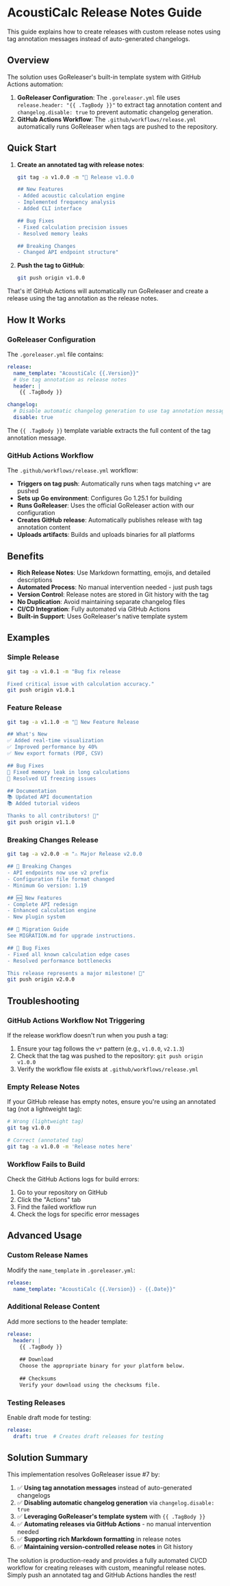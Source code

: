 # AcoustiCalc Release Notes Guide

This guide explains how to create releases with custom release notes using tag annotation messages instead of auto-generated changelogs.

## Overview

The solution uses GoReleaser's built-in template system with GitHub Actions automation:

1. **GoReleaser Configuration**: The `.goreleaser.yml` file uses `release.header: "{{ .TagBody }}"` to extract tag annotation content and `changelog.disable: true` to prevent automatic changelog generation.
2. **GitHub Actions Workflow**: The `.github/workflows/release.yml` automatically runs GoReleaser when tags are pushed to the repository.

## Quick Start

1. **Create an annotated tag with release notes**:
   ```bash
   git tag -a v1.0.0 -m "🚀 Release v1.0.0

   ## New Features
   - Added acoustic calculation engine
   - Implemented frequency analysis
   - Added CLI interface

   ## Bug Fixes
   - Fixed calculation precision issues
   - Resolved memory leaks

   ## Breaking Changes
   - Changed API endpoint structure"
   ```

2. **Push the tag to GitHub**:
   ```bash
   git push origin v1.0.0
   ```

That's it! GitHub Actions will automatically run GoReleaser and create a release using the tag annotation as the release notes.

## How It Works

### GoReleaser Configuration

The `.goreleaser.yml` file contains:

```yaml
release:
  name_template: "AcoustiCalc {{.Version}}"
  # Use tag annotation as release notes
  header: |
    {{ .TagBody }}

changelog:
  # Disable automatic changelog generation to use tag annotation messages instead
  disable: true
```

The `{{ .TagBody }}` template variable extracts the full content of the tag annotation message.

### GitHub Actions Workflow

The `.github/workflows/release.yml` workflow:

- **Triggers on tag push**: Automatically runs when tags matching `v*` are pushed
- **Sets up Go environment**: Configures Go 1.25.1 for building
- **Runs GoReleaser**: Uses the official GoReleaser action with our configuration
- **Creates GitHub release**: Automatically publishes release with tag annotation content
- **Uploads artifacts**: Builds and uploads binaries for all platforms

## Benefits

- **Rich Release Notes**: Use Markdown formatting, emojis, and detailed descriptions
- **Automated Process**: No manual intervention needed - just push tags
- **Version Control**: Release notes are stored in Git history with the tag
- **No Duplication**: Avoid maintaining separate changelog files
- **CI/CD Integration**: Fully automated via GitHub Actions
- **Built-in Support**: Uses GoReleaser's native template system

## Examples

### Simple Release
```bash
git tag -a v1.0.1 -m "Bug fix release

Fixed critical issue with calculation accuracy."
git push origin v1.0.1
```

### Feature Release
```bash
git tag -a v1.1.0 -m "🎉 New Feature Release

## What's New
✅ Added real-time visualization
✅ Improved performance by 40%
✅ New export formats (PDF, CSV)

## Bug Fixes
🐛 Fixed memory leak in long calculations
🐛 Resolved UI freezing issues

## Documentation
📚 Updated API documentation
📚 Added tutorial videos

Thanks to all contributors! 🙏"
git push origin v1.1.0
```

### Breaking Changes Release
```bash
git tag -a v2.0.0 -m "⚠️ Major Release v2.0.0

## 🚨 Breaking Changes
- API endpoints now use v2 prefix
- Configuration file format changed
- Minimum Go version: 1.19

## 🆕 New Features
- Complete API redesign
- Enhanced calculation engine
- New plugin system

## 📖 Migration Guide
See MIGRATION.md for upgrade instructions.

## 🐛 Bug Fixes
- Fixed all known calculation edge cases
- Resolved performance bottlenecks

This release represents a major milestone! 🎯"
git push origin v2.0.0
```

## Troubleshooting

### GitHub Actions Workflow Not Triggering
If the release workflow doesn't run when you push a tag:
1. Ensure your tag follows the `v*` pattern (e.g., `v1.0.0`, `v2.1.3`)
2. Check that the tag was pushed to the repository: `git push origin v1.0.0`
3. Verify the workflow file exists at `.github/workflows/release.yml`

### Empty Release Notes
If your GitHub release has empty notes, ensure you're using an annotated tag (not a lightweight tag):
```bash
# Wrong (lightweight tag)
git tag v1.0.0

# Correct (annotated tag)
git tag -a v1.0.0 -m 'Release notes here'
```

### Workflow Fails to Build
Check the GitHub Actions logs for build errors:
1. Go to your repository on GitHub
2. Click the "Actions" tab
3. Find the failed workflow run
4. Check the logs for specific error messages

## Advanced Usage

### Custom Release Names
Modify the `name_template` in `.goreleaser.yml`:
```yaml
release:
  name_template: "AcoustiCalc {{.Version}} - {{.Date}}"
```

### Additional Release Content
Add more sections to the header template:
```yaml
release:
  header: |
    {{ .TagBody }}
    
    ## Download
    Choose the appropriate binary for your platform below.
    
    ## Checksums
    Verify your download using the checksums file.
```

### Testing Releases
Enable draft mode for testing:
```yaml
release:
  draft: true  # Creates draft releases for testing
```

## Solution Summary

This implementation resolves GoReleaser issue #7 by:

1. ✅ **Using tag annotation messages** instead of auto-generated changelogs
2. ✅ **Disabling automatic changelog generation** via `changelog.disable: true`
3. ✅ **Leveraging GoReleaser's template system** with `{{ .TagBody }}`
4. ✅ **Automating releases via GitHub Actions** - no manual intervention needed
5. ✅ **Supporting rich Markdown formatting** in release notes
6. ✅ **Maintaining version-controlled release notes** in Git history

The solution is production-ready and provides a fully automated CI/CD workflow for creating releases with custom, meaningful release notes. Simply push an annotated tag and GitHub Actions handles the rest!